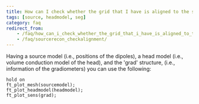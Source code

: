 ```yaml
---
title: How can I check whether the grid that I have is aligned to the segmented volume and to the sensor gradiometer?
tags: [source, headmodel, seg]
category: faq
redirect_from:
    - /faq/how_can_i_check_whether_the_grid_that_i_have_is_aligned_to_the_segmented_volume_and_to_the_sensor_gradiometer/
    - /faq/sourcerecon_checkalignment/
---
```


Having a source model (i.e., positions of the dipoles), a head model (i.e., volume conduction model of the head), and the 'grad' structure, (i.e., information of the gradiometers) you can use the following:

    hold on
    ft_plot_mesh(sourcemodel);
    ft_plot_headmodel(headmodel);
    ft_plot_sens(grad);
